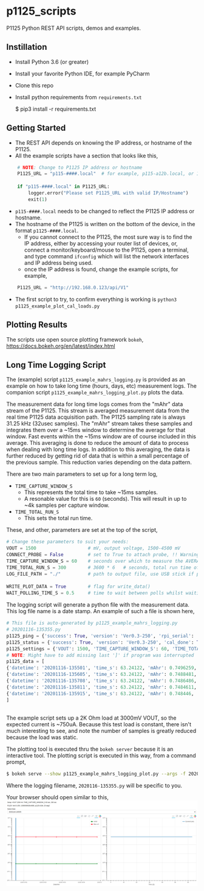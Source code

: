 # p1125_scripts
P1125 Python REST API scripts, demos and examples.

Instillation
------------
* Install Python 3.6 (or greater)
* Install your favorite Python IDE, for example PyCharm
* Clone this repo
* Install python requirements from `requirements.txt`


    $ pip3 install -r requirements.txt

Getting Started
---------------
* The REST API depends on knowing the IP address, or hostname of the P1125.
* All the example scripts have a section that looks like this,


```python
    # NOTE: Change to P1125 IP address or hostname
    P1125_URL = "p115-####.local"  # for example, p115-a12b.local, or 192.168.0.123
    
    if "p115-####.local" in P1125_URL:
        logger.error("Please set P1125_URL with valid IP/Hostname")
        exit(1)
```
        
* `p115-####.local` needs to be changed to reflect the P1125 IP address or hostname.
* The hostname of the P1125 is written on the bottom of the device, in the format `p1125-####.local`.
  * If you cannot connect to the P1125, the most sure way is to find the IP address, either by 
    accessing your router list of devices, or, connect a monitor/keyboard/mouse to the P1125,
    open a terminal, and type command `ifconfig` which will list the network interfaces and
    IP address being used.
  * once the IP address is found, change the example scripts, for example,
  
```python
    P1125_URL = "http://192.168.0.123/api/V1"
```
    
* The first script to try, to confirm everything is working is `python3 p1125_example_plot_cal_loads.py`

Plotting Results
----------------
The scripts use open source plotting framework `bokeh`, https://docs.bokeh.org/en/latest/index.html

Long Time Logging Script
------------------------
The (example) script `p1125_example_mahrs_logging.py` is provided as an example on how to take long time
 (hours, days, etc) measurement logs.  The companion script `p1125_example_mahrs_logging_plot.py` plots the data.
 
The measurement data for long time logs comes from the "mAhr" data stream of the P1125.  This stream is
averaged measurement data from the real time P1125 data acquisition path.  The P1125 sampling rate is always 31.25 kHz
(32usec samples).  The "mAhr" stream takes these samples and integrates them over a ~15ms window to determine
the average for that window.  Fast events within the ~15ms window are of course included in this average.
This averaging is done to reduce the amount of data to process when dealing with long time logs. In addition to this
averaging, the data is further reduced by getting rid of data that is within a small percentage of the previous
sample.  This reduction varies depending on the data pattern.

There are two main parameters to set up for a long term log,
* `TIME_CAPTURE_WINDOW_S`
  * This represents the total time to take ~15ms samples.
  * A resonable value for this is `60` (seconds).  This will result in up to ~4k samples per capture window.
* `TIME_TOTAL_RUN_S`
  * This sets the total run time.

These, and other, parameters are set at the top of the script,

```python
# Change these parameters to suit your needs:
VOUT = 1500                   # mV, output voltage, 1500-4500 mV
CONNECT_PROBE = False         # set to True to attach probe, !! Warning: check VOUT setting !!
TIME_CAPTURE_WINDOW_S = 60    # seconds over which to measure the AVERAGE mAhr
TIME_TOTAL_RUN_S = 300        # 3600 * 6   # seconds, total run time of the log
LOG_FILE_PATH = "./"          # path to output file, use USB stick if possible

WRITE_PLOT_DATA = True        # flag for write_data()
WAIT_POLLING_TIME_S = 0.5     # time to wait between polls whilst waiting for TIME_CAPTURE_WINDOW_S to complete
```

The logging script will generate a python file with the measurement data.  This log file name is a date stamp.
An example of such a file is shown here,

```python
# This file is auto-generated by p1125_example_mahrs_logging.py                                                                                                                                                            
# 20201116-135355.py                                                                                                                                                                                                   
p1125_ping = {'success': True, 'version': 'Ver0.3-250', 'rpi_serial': '1000000062fc4808', 'url': 'p1125-419b', 'a10_serial': '390032000e504e4856333420', 'a10_hw_ver': 2685408000, 'a10_bom': 4294967295}              
p1125_status = {'success': True, 'version': 'Ver0.3-250', 'cal_done': True, 'aqc_in_progress': False, 'temperature_degc': 25, 'error': [], 'error_action': []}                                                         
p1125_settings = {'VOUT': 1500, 'TIME_CAPTURE_WINDOW_S': 60, 'TIME_TOTAL_RUN_S': 300, 'CONNECT_PROBE': False}                                                                                                          
# NOTE: Might have to add missing last ']' if program was interrupted                                                                                                                                                  
p1125_data = [                                                                                                                                                                                                         
{'datetime': '20201116-135501', 'time_s': 63.24122, 'mAhr': 0.7496259, 'iavg_max_ua': 753.5487, 'samples': 40,'plot': {'t': [0, 5.640928, 5.654016, 5.667104, 5.680192, 5.69328, 5.706368, 5.745632, 5.75872, 5.771808, ...
{'datetime': '20201116-135605', 'time_s': 63.24122, 'mAhr': 0.7488481, 'iavg_max_ua': 751.5684, 'samples': 36,'plot': {'t': [0, 1.989376, 2.002464, 2.015552, 2.15952, 2.172608, 2.185696, 2.198784, 2.211872, 2.264224, ...
{'datetime': '20201116-135708', 'time_s': 63.24122, 'mAhr': 0.7486486, 'iavg_max_ua': 751.399, 'samples': 26,'plot': {'t': [0, 15.78413, 15.8103, 19.7367, 19.76288, 23.68928, 23.71546, 27.64186, 27.66803, 31.59443, ...
{'datetime': '20201116-135811', 'time_s': 63.24122, 'mAhr': 0.7484611, 'iavg_max_ua': 751.2046, 'samples': 26,'plot': {'t': [0, 15.78413, 15.8103, 19.7367, 19.76288, 23.68928, 23.71546, 27.64186, 27.66803, 31.59443, ...
{'datetime': '20201116-135915', 'time_s': 63.24122, 'mAhr': 0.748446, 'iavg_max_ua': 751.0996, 'samples': 26,'plot': {'t': [0, 15.78413, 15.8103, 19.7367, 19.76288, 23.68928, 23.71546, 27.64186, 27.66803, 31.59443,  ...
]                                                                                                                                                                                                                      
                                                                                                                                                                                                                       
```
The example script sets up a 2K Ohm load at 3000mV VOUT, so the expected current is ~750uA.  Because this test load is constant, there
isn't much interesting to see, and note the number of samples is greatly reduced because the load was static.

The plotting tool is executed thru the `bokeh server` because it is an interactive tool.  The plotting script is executed in this way,
from a command prompt,

```bash
$ bokeh serve --show p1125_example_mahrs_logging_plot.py --args -f 20201116-135355.py
```
Where the logging filename, `2020116-135355.py` will be specific to you.

Your browser should open similar to this,
![alt text](https://github.com/sistemicorp/p1125_scripts/raw/main/readme_images/logging_plot.png "Logging Plot")


